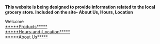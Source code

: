 **This website is being designed to provide information related to the local grocery store. Included on the site- About Us, Hours, Location**
<!DOCTYPE html>  
<html
	<head>
     	<body>
   			Welcome  <br>
			<a href="https://zperov.github.io/Products">*****Products*****</a> <br>
			<a href="https://zperov.github.io/Hours-and-Location">*****Hours-and-Location*****</a> <br>
			<a href="https://zperov.github.io/About-Us/">*****About Us*****</a> <br>
			<b *****Work In Progess***** /b>
		</body>
</html>

